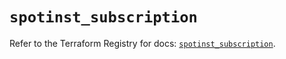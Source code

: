 # `spotinst_subscription`

Refer to the Terraform Registry for docs: [`spotinst_subscription`](https://registry.terraform.io/providers/spotinst/spotinst/1.189.0/docs/resources/subscription).
